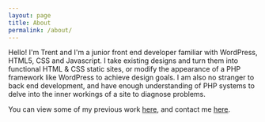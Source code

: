 ```yaml
---
layout: page
title: About
permalink: /about/
---
```


<p>Hello! I'm Trent and I'm a junior front end developer familiar with WordPress, HTML5, CSS and Javascript. I take existing designs and turn them into functional HTML & CSS static sites, or modify the appearance of a PHP 
framework like WordPress to achieve design goals. I am also no stranger to back end development, and have enough understanding of PHP systems to delve into the inner workings of a site to diagnose problems.</p>

<p>You can view some of my previous work <a href="{{ site.github.url }}/portfolio">here</a>, and contact me <a href="{{ site.github.url }}/contact">here</a>.